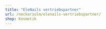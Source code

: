 ```yaml
---
title: "EleNails vertriebspartner"
url: /neckarsulm/elenails-vertriebspartner/
shop: Kosmetik
---
```

